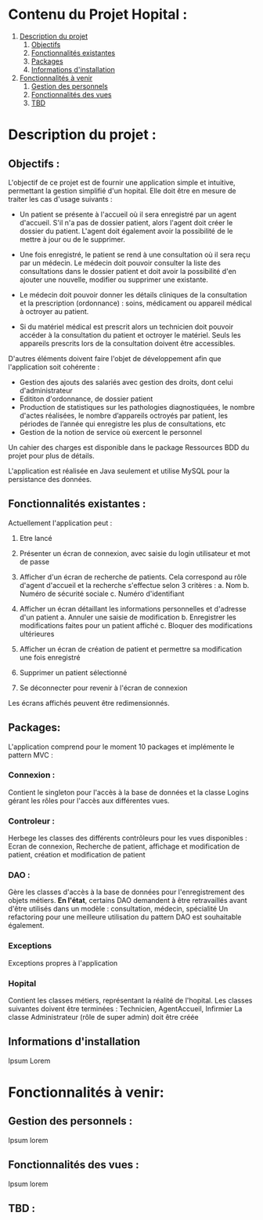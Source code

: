 # Contenu du Projet Hopital :
1. [Description du projet](#description)
    1. [Objectifs](#objectifs)
    2. [Fonctionnalités existantes](#fonction)
    3. [Packages](#packages)
    4. [Informations d'installation](#install)
2. [Fonctionnalités à venir](#soon)
    1. [Gestion des personnels](#people)
    2. [Fonctionnalités des vues](#views)
    3. [TBD](#TBD)

# Description du projet :  <a name="description"></a>

## Objectifs : <a name="Objectifs"></a>

L'objectif de ce projet est de fournir une application simple et intuitive, permettant la gestion simplifié d'un hopital. Elle doit être en mesure de traiter les cas d'usage suivants :
- Un patient se présente à l'accueil où il sera enregistré par un agent d'accueil. S'il n'a pas de dossier patient, alors l'agent doit créer le dossier du patient. L'agent doit également avoir la possibilité de le mettre à jour ou de le supprimer. 

- Une fois enregistré, le patient se rend à une consultation où il sera reçu par un médecin. Le médecin doit pouvoir consulter la liste des consultations dans le dossier patient et doit avoir la possibilité d'en ajouter une nouvelle, modifier ou supprimer une existante. 

- Le médecin doit pouvoir donner les détails cliniques de la consultation et la prescription (ordonnance) : soins, médicament ou appareil médical à octroyer au patient.

- Si du matériel médical est prescrit alors un technicien doit pouvoir accéder à la consultation du patient et octroyer le matériel. Seuls les appareils prescrits lors de la consultation doivent être accessibles. 

D'autres éléments doivent faire l'objet de développement afin que l'application soit cohérente :
- Gestion des ajouts des salariés avec gestion des droits, dont celui d'administrateur
- Edititon d'ordonnance, de dossier patient
- Production de statistiques sur les pathologies diagnostiquées, le nombre d'actes réalisées, le nombre d’appareils octroyés par patient, les périodes de l’année qui enregistre les plus de consultations, etc
- Gestion de la notion de service où exercent le personnel

Un cahier des charges est disponible dans le package Ressources BDD du projet pour plus de détails.

L'application est réalisée en Java seulement et utilise MySQL pour la persistance des données.

## Fonctionnalités existantes : <a name="fonction"></a>
Actuellement l'application peut :
1. Etre lancé 
2. Présenter un écran de connexion, avec saisie du login utilisateur et mot de passe

3. Afficher d'un écran de recherche de patients. Cela correspond au rôle d'agent d'accueil et la recherche s'effectue selon 3 critères :
a. Nom
b. Numéro de sécurité sociale
c. Numéro d'identifiant

4. Afficher un écran détaillant les informations personnelles et d'adresse d'un patient
a. Annuler une saisie de modification
b. Enregistrer les modifications faites pour un patient affiché
c. Bloquer des modifications ultérieures

5. Afficher un écran de création de patient et permettre sa modification une fois enregistré

6. Supprimer un patient sélectionné

7. Se déconnecter pour revenir à l'écran de connexion

Les écrans affichés peuvent être redimensionnés.


## Packages: <a name="packages"></a>
L'application comprend pour le moment 10 packages et implémente le pattern MVC :

### Connexion : 
Contient le singleton pour l'accès à la base de données et la classe Logins gérant les rôles pour l'accès aux différentes vues.

### Controleur :
Herbege les classes des différents contrôleurs pour les vues disponibles : Ecran de connexion, Recherche de patient, affichage et modification de patient, création et modification de patient

### DAO :
Gère les classes d'accès à la base de données pour l'enregistrement des objets métiers.
**En l'état**, certains DAO demandent à être retravaillés avant d'être utilisés dans un modèle : consultation, médecin, spécialité
Un refactoring pour une meilleure utilisation du pattern DAO est souhaitable également.

### Exceptions
Exceptions propres à l'application

### Hopital
Contient les classes métiers, représentant la réalité de l'hopital.
Les classes suivantes doivent être terminées : Technicien, AgentAccueil, Infirmier
La classe Administrateur (rôle de super admin) doit être créée



## Informations d'installation <a name="install"></a>
Ipsum Lorem


# Fonctionnalités à venir: <a name="soon"></a>

## Gestion des personnels : <a name="people"></a>

Ipsum lorem

## Fonctionnalités des vues : <a name="views"></a>
Ipsum lorem

## TBD : <a name="TBD"></a>
